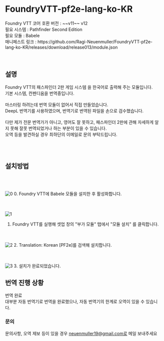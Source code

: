 <h1>FoundryVTT-pf2e-lang-ko-KR</h1>
Foundry VTT 코어 호환 버전 : ~~v11~~ v12<br/>
필요 시스템 : Pathfinder Second Edition<br/>
필요 모듈 : Babele<br/>
매니페스트 링크 : https://github.com/Ragi-Neuenmuller/FoundryVTT-pf2e-lang-ko-KR/releases/download/release013/module.json<br/>
<br/><br/>
<h2>설명</h2>
Foundry VTT의 패스파인더 2판 게임 시스템 을 한국어로 출력해 주는 모듈입니다.<br/>
기본 시스템, 컨펜디움을 번역중입니다.
<br/><br/>
마스터링 하려는데 번역 모듈이 없어서 직접 만들었습니다.<br/>
DeepL 번역기를 사용하였으며, 번역기로 번역된 파일을 손으로 검수했습니다.<br/><br/>
다만 제가 전문 번역가가 아니고, 영어도 잘 못하고, 패스파인더 2판에 관해 자세하게 알지 못해 잘못 번역되었거나 하는 부분이 있을 수 있습니다.<br/>
오역 등을 발견하실 경우 최하단의 이메일로 문의 부탁드립니다.
  
<br/><br/>

<h2>설치방법</h2>

<br/><br/>

![0](https://github.com/Ragi-Neuenmuller/FoundryVTT-pf2e-lang-ko-KR/assets/155063083/87a8d4af-8555-43f2-aa6c-d3044c49fed8)
  0. Foundry VTT에 Babele 모듈을 설치한 후 활성화합니다.

 <br/><br/>
![1](https://github.com/Ragi-Neuenmuller/FoundryVTT-pf2e-lang-ko-KR/assets/155063083/b4644017-b89b-45b0-87f1-ece2ad07f3b6)
  1. Foundry VTT를 실행해 셋업 창의 "부가 모듈" 탭에서 "모듈 설치" 를 클릭합니다.

 <br/><br/>
![2](https://github.com/Ragi-Neuenmuller/FoundryVTT-pf2e-lang-ko-KR/assets/155063083/d8412640-1dd0-4016-b3ab-afce7f520b28)
  2. Translation: Korean [PF2e]를 검색해 설치합니다.

<br/><br/>
![3](https://github.com/Ragi-Neuenmuller/FoundryVTT-pf2e-lang-ko-KR/assets/155063083/06bd949b-ca75-44dd-8949-b11a396f0fec)
  3. 설치가 완료되었습니다.


<h2>번역 진행 상황</h2>

번역 완료<br>
대부분 자동 번역기로 번역을 완료했으나, 자동 번역기의 한계로 오역이 있을 수 있습니다.


<h3>문의</h3>

문의사항, 오역 제보 등이 있을 경우 neuenmuller19@gmail.com로 메일 보내주세요
